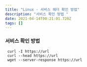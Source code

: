 ```yaml
---
title: "Linux - 서비스 헤더 확인 방법"
description: "서비스 확인 방법 "
date: 2021-04-14T00:21:01.720Z
tags: []
---
```

### 서비스 확인 방법

```
 curl -I https://url
 curl --head https://url
 wget --server-response https://url
 ```